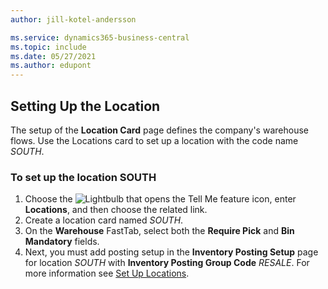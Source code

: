```yaml
---
author: jill-kotel-andersson

ms.service: dynamics365-business-central
ms.topic: include
ms.date: 05/27/2021
ms.author: edupont
---
```

## Setting Up the Location

The setup of the **Location Card** page defines the company's warehouse flows. Use the Locations card to set up a location with the code name *SOUTH*.

### To set up the location SOUTH

1. Choose the ![Lightbulb that opens the Tell Me feature](../media/ui-search/search_small.png "Tell me what you want to do") icon, enter **Locations**, and then choose the related link.  
2. Create a location card named *SOUTH*.  
3. On the **Warehouse** FastTab, select both the **Require Pick** and **Bin Mandatory** fields.
4. Next, you must add posting setup in the **Inventory Posting Setup** page for location *SOUTH* with **Inventory Posting Group Code** *RESALE*. For more information see [Set Up Locations](../inventory-how-setup-locations.md).
